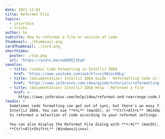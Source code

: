```yaml
---
date: 2021-11-01
title: Reformat File
topics:
  - interface
  - tricks
author: hs
subtitle: How to reformat a file or section of code
thumbnail: ./thumbnail.png
cardThumbnail: ./card.png
shortVideo:
  poster: ./tip.png
  url: 'https://youtu.be/oaQbMZj3EyA'
seealso:
  - title: (video) Code Formatting in IntelliJ IDEA
    href: 'https://www.youtube.com/watch?v=vjVWjocENLg'
  - title: (documentation) IntelliJ IDEA Guide - Reformatting Code in IntelliJ IDEA
    href: 'https://www.jetbrains.com/idea/guide/tutorials/reformatting-code/'
  - title: (documentation) IntelliJ IDEA Help - Reformat a File
    href: >-
      https://www.jetbrains.com/help/idea/reformat-and-rearrange-code.html#reformat_file
leadin: >
  Sometimes code formatting can get out of sync, but there's an easy fix in
  IntelliJ IDEA. You can use **⌘⌥L** (macOS), or **Ctrl+Alt+L** (Windows/Linux)
  to reformat a selection of code according to your reformat settings. 
   
  You can also display the Reformat File dialog with **⌥⇧⌘L** (macOS), or
  **Ctrl+Alt+Shift+L** (Windows/Linux).
---
```


